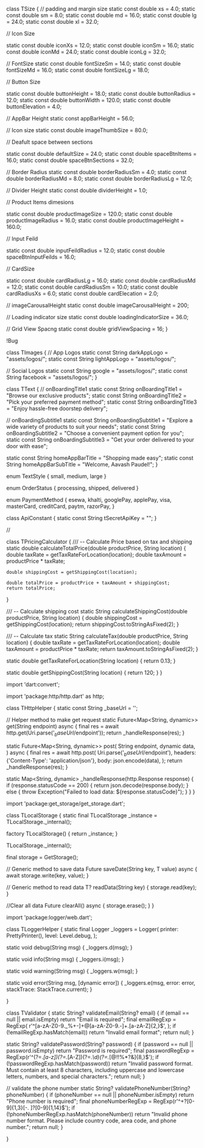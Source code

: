 <!-- Sizes  -->
class TSize {
  // padding and margin size
  static const double xs = 4.0;
  static const double sm = 8.0;
  static const double md = 16.0;
  static const double lg = 24.0;
  static const double xl = 32.0;

  // Icon Size

  static const double iconXs = 12.0;
  static const double iconSm = 16.0;
  static const double iconMd = 24.0;
  static const double iconLg = 32.0;

  // FontSize
  static const double fontSizeSm = 14.0;
  static const double fontSizeMd = 16.0;
  static const double fontSizeLg = 18.0;

  // Button Size

  static const double buttonHeight = 18.0;
  static const double buttonRadius = 12.0;
  static const double buttonWidth = 120.0;
  static const double buttonElevation = 4.0;

  // AppBar Height
  static const appBarHeight = 56.0;

  // Icon size
  static const double imageThumbSize = 80.0;

  // Deafult space between sections

  static const double defaultSize = 24.0;
  static const double spaceBtnItems = 16.0;
  static const double spaceBtnSections = 32.0;

  // Border Radius
  static const double borderRadiusSm = 4.0;
  static const double borderRadiusMd = 8.0;
  static const double borderRadiusLg = 12.0;

  // Divider Height
  static const double dividerHeight = 1.0;

  // Product Items dimesions

  static const double productImageSize = 120.0;
  static const double productImageRadius = 16.0;
  static const double productImageHeight = 160.0;

  // Input Feild

  static const double inputFeildRadius = 12.0;
  static const double spaceBtnInputFeilds = 16.0;

  // CardSize

  static const double cardRadiusLg = 16.0;
  static const double cardRadiusMd = 12.0;
  static const double cardRadiusSm = 10.0;
  static const double cardRadiusXs = 6.0;
  static const double cardElecation = 2.0;

  // imageCarousalHeight
  static const double imageCarousalHeight = 200;

  // Loading indicator size
  static const double loadingIndicatorSize = 36.0;

  // Grid View Spacng
  static const double gridViewSpacing = 16;
}


<!-- Images -->
!Bug

class TImages {
  // App Logos
  static const String darkAppLogo = "assets/logos/";
  static const String lightAppLogo = "assets/logos/";

  // Social Logos
  static const String google = "assets/logos/";
  static const String facebook = "assets/logos/";
}


<!-- OnBoardingText -->


class TText {
  // onBoardingTitle1
  static const String onBoardingTitle1 = "Browse our exclusive products";
  static const String onBoardingTitle2 = "Pick your preferred payment method";
  static const String onBoardingTitle3 = "Enjoy hassle-free doorstep delivery";

  // onBoardingSubtitle1
  static const String onBoardingSubtitle1 =
      "Explore a wide variety of products to suit your needs";
  static const String onBoardingSubtitle2 =
      "Choose a convenient payment option for you";
  static const String onBoardingSubtitle3 =
      "Get your order delivered to your door with ease";

  static const String homeAppBarTitle = "Shopping made easy";
  static const String homeAppBarSubTitle = "Welcome, Aavash Paudel!";
}



<!-- Enums -->

enum TextStyle { small, medium, large }

enum OrderStatus { processing, shipped, delivered }

enum PaymentMethod {
  esewa,
  khalti,
  googlePay,
  applePay,
  visa,
  masterCard,
  creditCard,
  paytm,
  razorPay,
}


<!-- API all the Screts Key will stored here -->

class ApiConstant {
  static const String tSecretApiKey = "";
}



<!--  Pricing Calc -->

// 

class TPricingCalculator {
  /// -- Calculate Price based on tax and shipping
  static double calculateTotalPrice(double productPrice, String location) {
    double taxRate = getTaxRateForLocation(location);
    double taxAmount = productPrice * taxRate;

    double shippingCost = getShippingCost(location);

    double totalPrice = productPrice + taxAmount + shippingCost;
    return totalPrice;
  }

  /// -- Calculate shipping cost
  static String calculateShippingCost(double productPrice, String location) {
    double shippingCost = getShippingCost(location);
    return shippingCost.toStringAsFixed(2);
  }

  /// -- Calculate tax
  static String calculateTax(double productPrice, String location) {
    double taxRate = getTaxRateForLocation(location);
    double taxAmount = productPrice * taxRate;
    return taxAmount.toStringAsFixed(2);
  }

  static double getTaxRateForLocation(String location) {
    return 0.13;
  }

  static double getShippingCost(String location) {
    return 120;
  }
}


<!--THttpHelper http-client  -->


import 'dart:convert';

import 'package:http/http.dart' as http;

class THttpHelper {
  static const String _baseUrl = '';

  // Helper method to make get request
  static Future<Map<String, dynamic>> get(String endpoint) async {
    final res = await http.get(Uri.parse('$_baseUrl/$endpoint'));
    return _handleResponse(res);
  }

  static Future<Map<String, dynamic>> post(
    String endpoint,
    dynamic data,
  ) async {
    final res = await http.post(
      Uri.parse('$_baseUrl/$endpoint'),
      headers: {'Content-Type': 'application/json'},
      body: json.encode(data),
    );
    return _handleResponse(res);
  }

  static Map<String, dynamic> _handleResponse(http.Response response) {
    if (response.statusCode == 200) {
      return json.decode(response.body);
    } else {
      throw Exception("Failed to load data: ${response.statusCode}");
    }
  }
}



<!-- TLocalStorage  -StorageUtility.dart -->
import 'package:get_storage/get_storage.dart';

class TLocalStorage {
  static final TLocalStorage _instance = TLocalStorage._internal();

  factory TLocalStorage() {
    return _instance;
  }

  TLocalStorage._internal();

  final storage = GetStorage();

  // Generic method to save data
  Future<void> saveDate<T>(String key, T value) async {
    await storage.write(key, value);
  }

  // Generic method to read data
  T? readData<T>(String key) {
    storage.read<T>(key);
  }

  //Clear all data
  Future<void> clearAll() async {
    storage.erase();
  }
}

<!-- logger.dart -->

import 'package:logger/web.dart';

class TLoggerHelper {
  static final Logger _loggers = Logger(
    printer: PrettyPrinter(),
    level: Level.debug,
  );

  static void debug(String msg) {
    _loggers.d(msg);
  }

  static void info(String msg) {
    _loggers.i(msg);
  }

  static void warning(String msg) {
    _loggers.w(msg);
  }

  static void error(String msg, [dynamic error]) {
    _loggers.e(msg, error: error, stackTrace: StackTrace.current);
  }


}




<!-- validation.dart -->

class TValidator {
  static String? validateEmail(String? email) {
    if (email == null || email.isEmpty) return "Email is required";
    final emailRegExp = RegExp(
      r'^[a-zA-Z0-9._%+-]+@[a-zA-Z0-9.-]+\.[a-zA-Z]{2,}$',
    );
    if (!emailRegExp.hasMatch(email)) return "Invalid email format";
    return null;
  }

  static String? validatePassword(String? password) {
    if (password == null || password.isEmpty) return "Password is required";
    final passwordRegExp = RegExp(r'^(?=.*[a-z])(?=.*[A-Z])(?=.*\d)(?=.*[@$!%*?&])[A-Za-z\d@$!%*?&]{8,}$');
    if (!passwordRegExp.hasMatch(password)) return "Invalid password format. Must contain at least 8 characters, including uppercase and lowercase letters, numbers, and special characters.";
    return null;
  }

// validate the phone number
  static String? validatePhoneNumber(String? phoneNumber) {
    if (phoneNumber == null || phoneNumber.isEmpty) return "Phone number is required";
    final phoneNumberRegExp = RegExp(r'^\+?[0-9]{1,3}[-. ]?[0-9]{1,14}$');
    if (!phoneNumberRegExp.hasMatch(phoneNumber)) return "Invalid phone number format. Please include country code, area code, and phone number.";
    return null;
  }


}
